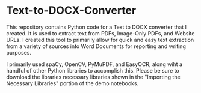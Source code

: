 # Text-to-DOCX-Converter

This repository contains Python code for a Text to DOCX converter that I created. It is used to extract text from PDFs, Image-Only PDFs, and Website URLs.
I created this tool to primarily allow for quick and easy text extraction from a variety of sources into Word Documents for reporting and writing purposes.

I primarily used spaCy, OpenCV, PyMuPDF, and EasyOCR, along wiht a handful of other Python libraries to accomplish this. Please be sure to download the libraries necessary libraries shown in the "Importing the Necessary Libraries" portion of the demo
notebooks.
